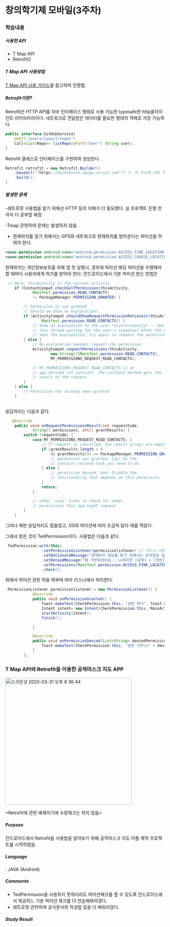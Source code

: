 # 창의학기제 모바일(3주차)

### 학습내용

##### 사용한 API
- T Map API
- Retrofit2

##### T Map API 사용방법
[T Map API 사용 가이드](http://tmapapi.sktelecom.com/main.html#android/guide/androidGuide.sample1)를 참고하여 진행함. 

##### Retrofit이란?
Retrofit은 HTTP API를 자바 인터페이스 형태로 사용 가능한 typesafe한 http클라이언트 라이브러리이다.
네트워크로 전달받은 데이터를 필요한 형태의 객체로 저장 가능하다.
```java
public interface GitHubService{
	@GET("/users/{user}/repos")
	Call<List<Repo>> listRepo(@Path("User") String user);
}
```

Retrofit 클래스로 인터페이스를 구현하여 생성한다.
```java
Retrofit retrofit = new Retrofit.Builder()
	.baseUrl(""https://8oi9s0nnth.apigw.ntruss.com"") // 이 주소에 서버 주소가 들어감
	.build();
}
```

##### 발생한 문제

-레트로핏 사용법을 알기 위해선 HTTP 등의 이해가 더 필요했다. 실 프로젝트 진행 전까지 더 공부할 예정.

-Tmap 관련하여 문제는 발생하지 않음.

- 현재위치를 알기 위해서는 GPS와 네트워크로 현재위치를 받아온다는 퍼미션을 하여야 한다.

```xml
<uses-permission android:name="android.permission.ACCESS_FINE_LOCATION" />
<uses-permission android:name="android.permission.ACCESS_COARSE_LOCATION"/>
```
현재위치는 개인정보보호를 위해 앱 첫 실행시, 경우에 따라선 해당 퍼미션을 수행해야 할 때마다 사용자에게 허가를 받아야 한다.
안드로이드에서 기본 퍼미션 받는 방법은
```java
 // Here, thisActivity is the current activity
    if (ContextCompat.checkSelfPermission(thisActivity,
            Manifest.permission.READ_CONTACTS)
            != PackageManager.PERMISSION_GRANTED) {

        // Permission is not granted
        // Should we show an explanation?
        if (ActivityCompat.shouldShowRequestPermissionRationale(thisActivity,
                Manifest.permission.READ_CONTACTS)) {
            // Show an explanation to the user *asynchronously* -- don't block
            // this thread waiting for the user's response! After the user
            // sees the explanation, try again to request the permission.
        } else {
            // No explanation needed; request the permission
            ActivityCompat.requestPermissions(thisActivity,
                    new String[]{Manifest.permission.READ_CONTACTS},
                    MY_PERMISSIONS_REQUEST_READ_CONTACTS);

            // MY_PERMISSIONS_REQUEST_READ_CONTACTS is an
            // app-defined int constant. The callback method gets the
            // result of the request.
        }
    } else {
        // Permission has already been granted
    }
    
```
응답처리는 다음과 같다.
```java
   @Override
    public void onRequestPermissionsResult(int requestCode,
            String[] permissions, int[] grantResults) {
        switch (requestCode) {
            case MY_PERMISSIONS_REQUEST_READ_CONTACTS: {
                // If request is cancelled, the result arrays are empty.
                if (grantResults.length > 0
                    && grantResults[0] == PackageManager.PERMISSION_GRANTED) {
                    // permission was granted, yay! Do the
                    // contacts-related task you need to do.
                } else {
                    // permission denied, boo! Disable the
                    // functionality that depends on this permission.
                }
                return;
            }

            // other 'case' lines to check for other
            // permissions this app might request.
        }
    }

```
그러나 매번 응답처리도 힘들었고, OS와 퍼미션에 따라 조금씩 달라 애를 먹었다.

그래서 찾은 것이 TedPermission이다.
사용법은 다음과 같다.
```java
 TedPermission.with(this)
                .setPermissionListener(permissionlistener) // 리스너 아래 참고
                .setRationaleMessage("현재위치 정보를 받기 위해서는 위치정보 접근 권한이 필요해요") //퍼미션을 받는 이유
                .setDeniedMessage("왜 거부하셨어요...\n하지만 [설정] > [권한] 에서 권한을 허용할 수 있어요.") //퍼미션 거부 시 메세지
                .setPermissions(Manifest.permission.ACCESS_FINE_LOCATION, Manifest.permission.ACCESS_COARSE_LOCATION, Manifest.permission.INTERNET) // 퍼미션 종류
                .check();
```

위에서 퍼미션 권한 허용 여부에 따라 리스너에서 처리한다.

```java
 PermissionListener permissionlistener = new PermissionListener() {
            @Override
            public void onPermissionGranted() {
                Toast.makeText(CheckPermission.this, "권한 허가", Toast.LENGTH_SHORT).show();
                Intent intent= new Intent(CheckPermission.this, MainActivity.class);
                startActivity(intent);
                finish();

            }

            @Override
            public void onPermissionDenied(List<String> deniedPermissions) {
                Toast.makeText(CheckPermission.this, "권한 거부\n" + deniedPermissions.toString(), Toast.LENGTH_SHORT).show();
            }
        };
```

### T Map API와 Retrofit을 이용한 공적마스크 지도 APP

<img width="400" alt="스크린샷 2020-03-31 오후 8 36 44" src="https://user-images.githubusercontent.com/45682868/79812004-88c12c80-83b2-11ea-9190-e5a519cce23a.jpeg">

<Retrofit에 관한 예제이기에 수량체크는 하지 않음>

##### Purpose
안드로이드에서 Retrofit을 사용법을 알아보기 위해 공적마스크 지도 어플 제작 프로젝트를 시작하였음.

##### Language
: JAVA (Android)

##### Comments
- TedPermission을 사용하지 못하더라도 퍼미션체크를 할 수 있도록 안드로이드에서 제공하느 기본 퍼미션 체크를 더 연습해봐야겠다.  
- 레트로핏 관련하여 공식문서와 작성법 등을 더 배워야겠다.  
##### Study Result

